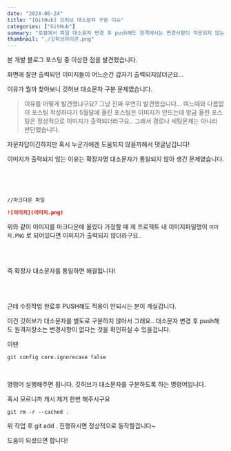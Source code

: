 ```yaml
---
date: "2024-06-24"
title: "[GitHub] 깃허브 대소문자 구분 이슈"
categories: ["GitHub"]
summary: "로컬에서 파일 대소문자 변경 후 push해도 원격에서는 변경사항이 적용되지 않는 문제를 해결하는 방법을 알아봅니다."
thumbnail: "./깃허브아이콘.png"
---
```


본 개발 블로그 포스팅 중 이상한 점을 발견했습니다.

화면에 잘만 출력되던 이미지들이 어느순간 갑자기 출력되지않더군요...

이유가 뭘까 찾아보니 깃허브 대소문자 구분 문제였습니다.

> 이유를 어떻게 발견했냐구요? 그냥 진짜 우연히 발견했습니다... 여느때와 다름없이 포스팅 작성하다가 5월달에 올린 포스팅은 이미지가 안뜨는데 방금 올린 포스팅은 정상적으로 이미지가 출력되더라구요.. 그래서 경로나 세팅문제는 아니라 판단했습니다.

자문자답이긴하지만 혹시 누군가에겐 도움되지 않을까해서 댓글남깁니다!

이미지가 출력되지 않는 이유는 확장자명 대소문자가 통일되지 않아 생긴 문제였습니다.

<br>
<br>
 

```markdown
//마크다운 파일

![이미지](이미지.png)
```

위와 같이 이미지를 마크다운에 올렸다 가정할 때 제 프로젝트 내 이미지파일명이 `이미지.PNG` 로 되어있다면 이미지가 출력되지 않더라구요..

<br>
 <br>

즉 확장자 대소문자를 통일하면 해결됩니다!



<br>
 <br>

근데 수정작업 완료후 PUSH해도 적용이 안되시는 분이 계실겁니다.



이건 깃허브가 대소문자를 별도로 구분하지 않아서 그래요.. 대소문자 변경 후 push해도 원격저장소는 변경사항이 없다는 것을 확인하실 수 있을겁니다.



이땐

```shell
git config core.ignorecase false
```

<br>

명령어 실행해주면 됩니다. 깃허브가 대소문자를 구분하도록 하는 명령어입니다.

혹시 모르니까 캐시 제거 한번 해주시구요

```shell
git rm -r --cached .
```

위 작업 후 git add . 진행하시면 정상적으로 동작할겁니다~

도움이 되셨으면 합니다!
